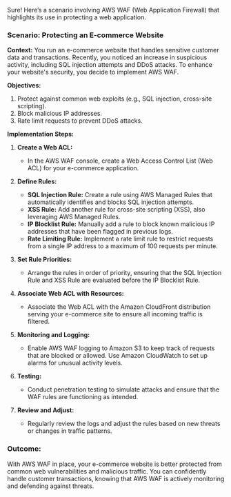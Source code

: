 Sure! Here’s a scenario involving AWS WAF (Web Application Firewall) that highlights its use in protecting a web application.

### Scenario: Protecting an E-commerce Website

**Context:**
You run an e-commerce website that handles sensitive customer data and transactions. Recently, you noticed an increase in suspicious activity, including SQL injection attempts and DDoS attacks. To enhance your website's security, you decide to implement AWS WAF.

**Objectives:**
1. Protect against common web exploits (e.g., SQL injection, cross-site scripting).
2. Block malicious IP addresses.
3. Rate limit requests to prevent DDoS attacks.

**Implementation Steps:**

1. **Create a Web ACL:**
   - In the AWS WAF console, create a Web Access Control List (Web ACL) for your e-commerce application.

2. **Define Rules:**
   - **SQL Injection Rule:** Create a rule using AWS Managed Rules that automatically identifies and blocks SQL injection attempts.
   - **XSS Rule:** Add another rule for cross-site scripting (XSS), also leveraging AWS Managed Rules.
   - **IP Blocklist Rule:** Manually add a rule to block known malicious IP addresses that have been flagged in previous logs.
   - **Rate Limiting Rule:** Implement a rate limit rule to restrict requests from a single IP address to a maximum of 100 requests per minute.

3. **Set Rule Priorities:**
   - Arrange the rules in order of priority, ensuring that the SQL Injection Rule and XSS Rule are evaluated before the IP Blocklist Rule.

4. **Associate Web ACL with Resources:**
   - Associate the Web ACL with the Amazon CloudFront distribution serving your e-commerce site to ensure all incoming traffic is filtered.

5. **Monitoring and Logging:**
   - Enable AWS WAF logging to Amazon S3 to keep track of requests that are blocked or allowed. Use Amazon CloudWatch to set up alarms for unusual activity levels.

6. **Testing:**
   - Conduct penetration testing to simulate attacks and ensure that the WAF rules are functioning as intended.

7. **Review and Adjust:**
   - Regularly review the logs and adjust the rules based on new threats or changes in traffic patterns.

### Outcome:
With AWS WAF in place, your e-commerce website is better protected from common web vulnerabilities and malicious traffic. You can confidently handle customer transactions, knowing that AWS WAF is actively monitoring and defending against threats.
